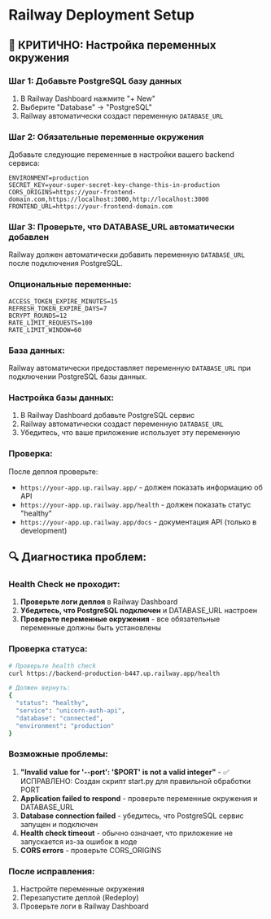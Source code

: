 # Railway Deployment Setup

## 🚨 КРИТИЧНО: Настройка переменных окружения

### Шаг 1: Добавьте PostgreSQL базу данных
1. В Railway Dashboard нажмите "+ New"
2. Выберите "Database" → "PostgreSQL"
3. Railway автоматически создаст переменную `DATABASE_URL`

### Шаг 2: Обязательные переменные окружения

Добавьте следующие переменные в настройки вашего backend сервиса:

```
ENVIRONMENT=production
SECRET_KEY=your-super-secret-key-change-this-in-production
CORS_ORIGINS=https://your-frontend-domain.com,https://localhost:3000,http://localhost:3000
FRONTEND_URL=https://your-frontend-domain.com
```

### Шаг 3: Проверьте, что DATABASE_URL автоматически добавлен
Railway должен автоматически добавить переменную `DATABASE_URL` после подключения PostgreSQL.

### Опциональные переменные:

```
ACCESS_TOKEN_EXPIRE_MINUTES=15
REFRESH_TOKEN_EXPIRE_DAYS=7
BCRYPT_ROUNDS=12
RATE_LIMIT_REQUESTS=100
RATE_LIMIT_WINDOW=60
```

### База данных:

Railway автоматически предоставляет переменную `DATABASE_URL` при подключении PostgreSQL базы данных.

### Настройка базы данных:

1. В Railway Dashboard добавьте PostgreSQL сервис
2. Railway автоматически создаст переменную `DATABASE_URL`
3. Убедитесь, что ваше приложение использует эту переменную

### Проверка:

После деплоя проверьте:
- `https://your-app.up.railway.app/` - должен показать информацию об API
- `https://your-app.up.railway.app/health` - должен показать статус "healthy"
- `https://your-app.up.railway.app/docs` - документация API (только в development)

## 🔍 Диагностика проблем:

### Health Check не проходит:
1. **Проверьте логи деплоя** в Railway Dashboard
2. **Убедитесь, что PostgreSQL подключен** и DATABASE_URL настроен
3. **Проверьте переменные окружения** - все обязательные переменные должны быть установлены

### Проверка статуса:
```bash
# Проверьте health check
curl https://backend-production-b447.up.railway.app/health

# Должен вернуть:
{
  "status": "healthy",
  "service": "unicorn-auth-api", 
  "database": "connected",
  "environment": "production"
}
```

### Возможные проблемы:

1. **"Invalid value for '--port': '$PORT' is not a valid integer"** - ✅ ИСПРАВЛЕНО: Создан скрипт start.py для правильной обработки PORT
2. **Application failed to respond** - проверьте переменные окружения и DATABASE_URL
3. **Database connection failed** - убедитесь, что PostgreSQL сервис запущен и подключен
4. **Health check timeout** - обычно означает, что приложение не запускается из-за ошибок в коде
5. **CORS errors** - проверьте CORS_ORIGINS

### После исправления:
1. Настройте переменные окружения
2. Перезапустите деплой (Redeploy)
3. Проверьте логи в Railway Dashboard
